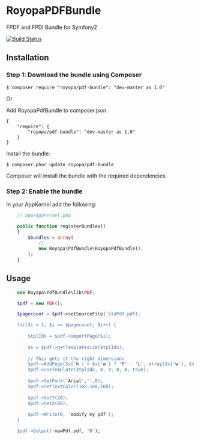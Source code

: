 RoyopaPDFBundle
===============

FPDF and FPDI Bundle for Symfony2

[![Build Status](https://travis-ci.org/royopa/RoyopaPdfBundle.png?branch=master)](https://travis-ci.org/royopa/RoyopaPdfBundle)

## Installation

### Step 1: Download the bundle using Composer

    $ composer require "royopa/pdf-bundle": "dev-master as 1.0"

Or

Add RoyopaPdfBundle to composer.json.

    {
        "require": {
            "royopa/pdf-bundle": "dev-master as 1.0"
        }
    }

Install the bundle:

    $ composer.phar update royopa/pdf-bundle

Composer will install the bundle with the required dependencies.

### Step 2: Enable the bundle

In your AppKernel add the following:

```php
    // app/AppKernel.php

    public function registerBundles()
    {
        $bundles = array(
            // ...
            new Royopa\PdfBundle\RoyopaPdfBundle(),
        );
    }
```

## Usage

```php
    use Royopa\PdfBundle\lib\PDF;

    $pdf = new PDF();

    $pagecount = $pdf->setSourceFile('oldPdf.pdf);

    for($i = 1; $i <= $pagecount; $i++) {
        
        $tplIdx = $pdf->importPage($i);
        
        $s = $pdf->getTemplatesize($tplIdx);
        
        // This gets it the right dimensions
        $pdf->AddPage($s['h'] > $s['w'] ? 'P' : 'L', array($s['w'], $s['h']), true); 
        $pdf->useTemplate($tplIdx, 0, 0, 0, 0, true);
        
        $pdf->SetFont('Arial','',8);
        $pdf->SetTextColor(168,168,168);
        
        $pdf->SetY(20);
        $pdf->SetX(80);
        
        $pdf->Write(0, 'modify my pdf');
    }

    $pdf->Output('newPdf.pdf, 'D');
```

